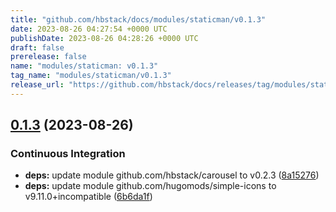 ```yaml
---
title: "github.com/hbstack/docs/modules/staticman/v0.1.3"
date: 2023-08-26 04:27:54 +0000 UTC
publishDate: 2023-08-26 04:28:26 +0000 UTC
draft: false
prerelease: false
name: "modules/staticman: v0.1.3"
tag_name: "modules/staticman/v0.1.3"
release_url: "https://github.com/hbstack/docs/releases/tag/modules/staticman/v0.1.3"
---
```


## [0.1.3](https://github.com/hbstack/docs/compare/modules/staticman/v0.1.2...modules/staticman/v0.1.3) (2023-08-26)


### Continuous Integration

* **deps:** update module github.com/hbstack/carousel to v0.2.3 ([8a15276](https://github.com/hbstack/docs/commit/8a15276f2b4e15a22c4b08c31d543904fb1fd3b7))
* **deps:** update module github.com/hugomods/simple-icons to v9.11.0+incompatible ([6b6da1f](https://github.com/hbstack/docs/commit/6b6da1f97b5589620690115097c91836d4914d61))
